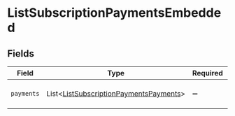 # ListSubscriptionPaymentsEmbedded


## Fields

| Field                                                                                                  | Type                                                                                                   | Required                                                                                               | Description                                                                                            |
| ------------------------------------------------------------------------------------------------------ | ------------------------------------------------------------------------------------------------------ | ------------------------------------------------------------------------------------------------------ | ------------------------------------------------------------------------------------------------------ |
| `payments`                                                                                             | List\<[ListSubscriptionPaymentsPayments](../../models/operations/ListSubscriptionPaymentsPayments.md)> | :heavy_minus_sign:                                                                                     | An array of payment objects.                                                                           |